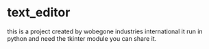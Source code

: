 # text_editor
this is a project created by  wobegone industries international
it run in python and need the tkinter module
you can share it.

